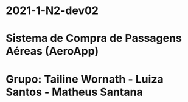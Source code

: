 # 2021-1-N2-dev02
# Sistema de Compra de Passagens Aéreas (AeroApp)
# Grupo: Tailine Wornath - Luiza  Santos - Matheus Santana
